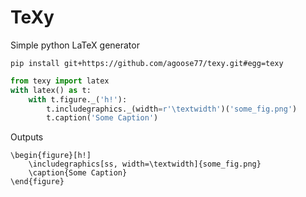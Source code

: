 # TeXy
Simple python LaTeX generator

`pip install git+https://github.com/agoose77/texy.git#egg=texy`

```python
from texy import latex
with latex() as t:
    with t.figure._('h!'):
        t.includegraphics._(width=r'\textwidth')('some_fig.png')
        t.caption('Some Caption')
```

Outputs
```
\begin{figure}[h!]
    \includegraphics[ss, width=\textwidth]{some_fig.png}
    \caption{Some Caption}
\end{figure}
```
